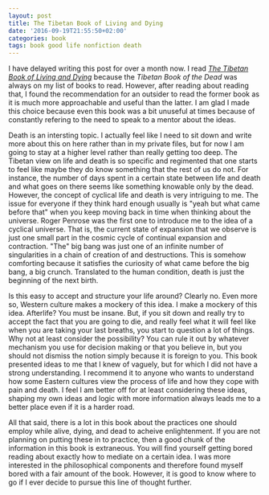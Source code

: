 ```yaml
---
layout: post
title: The Tibetan Book of Living and Dying
date: '2016-09-19T21:55:50+02:00'
categories: book
tags: book good life nonfiction death
---
```


I have delayed writing this post for over a month now. I read
[*The Tibetan Book of Living and Dying*][tibet-amazon] because the *Tibetan Book of the Dead* was
always on my list of books to read. However, after reading about reading that, I found the
recommendation for an outsider to read the former book as it is much more approachable and useful
than the latter. I am glad I made this choice because even this book was a bit unuseful at times
because of constantly refering to the need to speak to a mentor about the ideas.

Death is an intersting topic. I actually feel like I need to sit down and write more about this on
here rather than in my private files, but for now I am going to stay at a higher level rather than
really getting too deep. The Tibetan view on life and death is so specific and regimented that one
starts to feel like maybe they do know something that the rest of us do not. For instance, the
number of days spent in a certain state between life and death and what goes on there seems like
something knowable only by the dead. However, the concept of cyclical life and death is very
intriguing to me. The issue for everyone if they think hard enough usually is "yeah but what came
before that" when you keep moving back in time when thinking about the universe. Roger Penrose was
the first one to introduce me to the idea of a cyclical universe. That is, the current state of
expansion that we observe is just one small part in the cosmic cycle of continual expansion and
contraction. "The" big bang was just one of an infinite number of singularities in a chain of
creation of and destructions. This is somehow comforting because it satisfies the curiosity of what
came before the big bang, a big crunch. Translated to the human condition, death is just the
beginning of the next birth.

Is this easy to accept and structure your life around? Clearly no. Even more so, Western culture
makes a mockery of this idea. I make a mockery of this idea. Afterlife? You must be insane. But, if
you sit down and really try to accept the fact that you are going to die, and really feel what it
will feel like when you are taking your last breaths, you start to question a lot of things. Why not
at least consider the possibility? You can rule it out by whatever mechanism you use for decision
making or that you believe in, but you should not dismiss the notion simply because it is foreign to
you. This book presented ideas to me that I knew of vaguely, but for which I did not have a strong
understanding. I recommend it to anyone who wants to understand how some Eastern cultures view the
process of life and how they cope with pain and death. I feel I am better off for at least
considering these ideas, shaping my own ideas and logic with more information always leads me to a
better place even if it is a harder road.

All that said, there is a lot in this book about the practices one should employ while alive, dying,
and dead to acheive enlightenment. If you are not planning on putting these in to practice, then a
good chunk of the information in this book is extraneous. You will find yourself getting bored
reading about exactly how to mediate on a certain idea. I was more interested in the philosophical
components and therefore found myself bored with a fair amount of the book. However, it is good to
know where to go if I ever decide to pursue this line of thought further.


[tibet-amazon]:   https://amzn.com/B000FC147G

